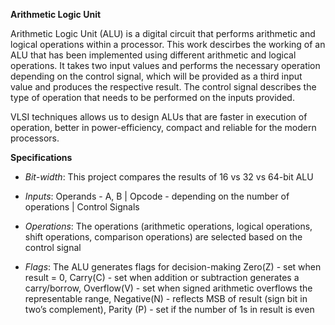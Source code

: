 **Arithmetic Logic Unit**

Arithmetic Logic Unit (ALU) is a digital circuit that performs arithmetic and logical operations within a processor.
This work descirbes the working of an ALU that has been implemented using different arithmetic and logical operations.
It takes two input values and performs the necessary operation depending on the control signal, which will be provided as a third input value and produces the respective result. The control signal describes the type of operation that needs to be performed on the inputs provided.

VLSI techniques allows us to design ALUs that are faster in execution of operation, better in power-efficiency, compact and reliable for the modern processors.

**Specifications**

- _Bit-width_: This project compares the results of 16 vs 32 vs 64-bit ALU
  
- _Inputs_:
  Operands - A, B | Opcode - depending on the number of operations | Control Signals
  
- _Operations_: The operations (arithmetic operations, logical operations, shift operations, comparison operations) are selected based on the control signal
  
- _Flags_: The ALU generates flags for decision-making
  Zero(Z) - set when result = 0, 
  Carry(C) - set when addition or subtraction generates a carry/borrow, 
  Overflow(V) - set when signed arithmetic overflows the representable range, 
  Negative(N) - reflects MSB of result (sign bit in two’s complement), 
  Parity (P) - set if the number of 1s in result is even
